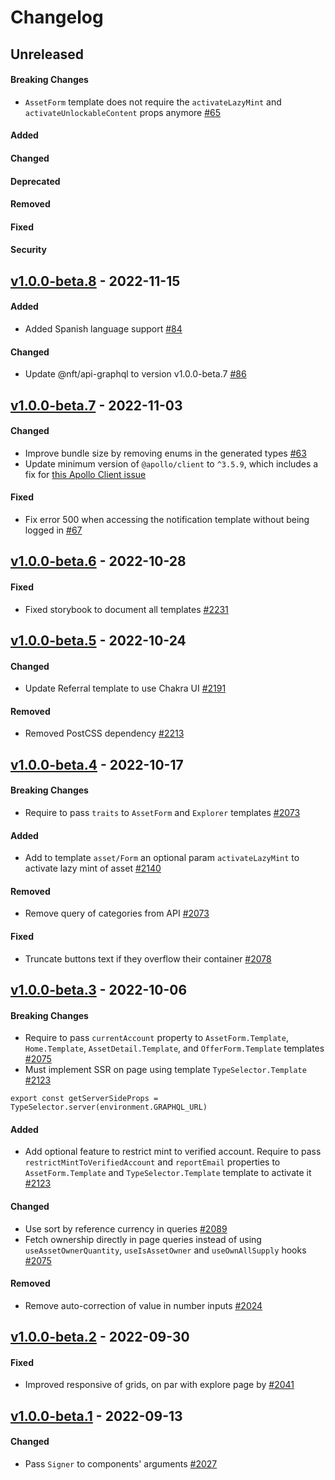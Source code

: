 # Changelog

## Unreleased

#### Breaking Changes

- `AssetForm` template does not require the `activateLazyMint` and `activateUnlockableContent` props anymore [#65](https://github.com/liteflow-labs/libraries/pull/65)

#### Added

#### Changed

#### Deprecated

#### Removed

#### Fixed

#### Security

## [v1.0.0-beta.8](https://github.com/liteflow-labs/libraries/releases/tag/v1.0.0-beta.8) - 2022-11-15

#### Added

- Added Spanish language support [#84](https://github.com/liteflow-labs/liteflow-js/pull/84)

#### Changed

- Update @nft/api-graphql to version v1.0.0-beta.7 [#86](https://github.com/liteflow-labs/liteflow-js/pull/86)

## [v1.0.0-beta.7](https://github.com/liteflow-labs/libraries/releases/tag/v1.0.0-beta.7) - 2022-11-03

#### Changed

- Improve bundle size by removing enums in the generated types [#63](https://github.com/liteflow-labs/libraries/pull/63)
- Update minimum version of `@apollo/client` to `^3.5.9`, which includes a fix for [this Apollo Client issue](https://github.com/apollographql/apollo-client/pull/9367)

#### Fixed

- Fix error 500 when accessing the notification template without being logged in [#67](https://github.com/liteflow-labs/libraries/pull/67)

## [v1.0.0-beta.6](https://github.com/liteflow-labs/libraries/releases/tag/v1.0.0-beta.6) - 2022-10-28

#### Fixed

- Fixed storybook to document all templates [#2231](https://github.com/liteflow-labs/nft/pull/2231)

## [v1.0.0-beta.5](https://github.com/liteflow-labs/nft/releases/tag/v1.0.0-beta.5) - 2022-10-24

#### Changed

- Update Referral template to use Chakra UI [#2191](https://github.com/liteflow-labs/nft/pull/2191)

#### Removed

- Removed PostCSS dependency [#2213](https://github.com/liteflow-labs/nft/pull/2213)

## [v1.0.0-beta.4](https://github.com/liteflow-labs/nft/releases/tag/v1.0.0-beta.4) - 2022-10-17

#### Breaking Changes

- Require to pass `traits` to `AssetForm` and `Explorer` templates [#2073](https://github.com/liteflow-labs/nft/pull/2073)

#### Added

- Add to template `asset/Form` an optional param `activateLazyMint` to activate lazy mint of asset [#2140](https://github.com/liteflow-labs/nft/pull/2140)

#### Removed

- Remove query of categories from API [#2073](https://github.com/liteflow-labs/nft/pull/2073)

#### Fixed

- Truncate buttons text if they overflow their container [#2078](https://github.com/liteflow-labs/nft/pull/2078)

## [v1.0.0-beta.3](https://github.com/liteflow-labs/nft/releases/tag/v1.0.0-beta.3) - 2022-10-06

#### Breaking Changes

- Require to pass `currentAccount` property to `AssetForm.Template`, `Home.Template`, `AssetDetail.Template`, and `OfferForm.Template` templates [#2075](https://github.com/liteflow-labs/nft/pull/2075)
- Must implement SSR on page using template `TypeSelector.Template` [#2123](https://github.com/liteflow-labs/nft/pull/2123)

```tsx
export const getServerSideProps = TypeSelector.server(environment.GRAPHQL_URL)
```

#### Added

- Add optional feature to restrict mint to verified account. Require to pass `restrictMintToVerifiedAccount` and `reportEmail` properties to `AssetForm.Template` and `TypeSelector.Template` template to activate it [#2123](https://github.com/liteflow-labs/nft/pull/2123)

#### Changed

- Use sort by reference currency in queries [#2089](https://github.com/liteflow-labs/nft/pull/2089)
- Fetch ownership directly in page queries instead of using `useAssetOwnerQuantity`, `useIsAssetOwner` and `useOwnAllSupply` hooks [#2075](https://github.com/liteflow-labs/nft/pull/2075)

#### Removed

- Remove auto-correction of value in number inputs [#2024](https://github.com/liteflow-labs/nft/pull/2024)

## [v1.0.0-beta.2](https://github.com/liteflow-labs/nft/releases/tag/v1.0.0-beta.2) - 2022-09-30

#### Fixed

- Improved responsive of grids, on par with explore page by [#2041](https://github.com/liteflow-labs/nft/pull/2041)

## [v1.0.0-beta.1](https://github.com/liteflow-labs/nft/releases/tag/v1.0.0-beta.1) - 2022-09-13

#### Changed

- Pass `Signer` to components' arguments [#2027](https://github.com/liteflow-labs/nft/pull/2027)
